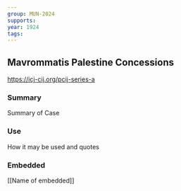 ```yaml
---
group: MUN-2024
supports: 
year: 1924
tags:
---
```

## Mavrommatis Palestine Concessions

https://icj-cij.org/pcij-series-a

### Summary

Summary of Case 

### Use

How it may be used and quotes

### Embedded

[[Name of embedded]]